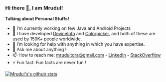 ### Hi there 👋, I am Mrudul!

<b>Talking about Personal Stuffs!</b>
- 🔭 I’m currently working on few Java and Android Projects
- 👯 I have developed <a href="https://play.google.com/store/apps/details?id=com.toralabs.deviceinfo">DeviceInfo</a> and <a href="https://github.com/mrudultora/Colorpicker">Colorpicker</a>, and both of these are used by 150K+ people worldwide.
- 🤔 I’m looking for help with anything in which you have expertise.
- 💬 Ask me about anything !
- 📫 How to reach me: mrudultora@gmail.com - <a href="https://www.linkedin.com/in/mrudultora">LinkedIn</a> - <a href="https://stackoverflow.com/users/13476891/mrudul-tora">StackOverflow</a>
- ⚡ Fun fact: Fun facts are never fun !


[![Mrudul's's github stats](https://github-readme-stats.vercel.app/api/?username=mrudultora&count_private=true&show_icons=true&theme=light)](https://github.com/mrudultora/github-readme-stats)
